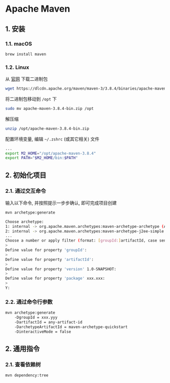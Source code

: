 # Apache Maven

## 1. 安装

### 1.1. macOS

```bash
brew install maven
```

### 1.2. Linux

从 [官网](https://maven.apache.org/download.cgi) 下载二进制包

```bash
wget https://dlcdn.apache.org/maven/maven-3/3.8.4/binaries/apache-maven-3.8.4-bin.zip
```

将二进制包移动到 `/opt` 下

```bash
sudo mv apache-maven-3.8.4-bin.zip /opt
```

解压缩

```bash
unzip /opt/apache-maven-3.8.4-bin.zip
```

配置环境变量, 编辑 `~/.zshrc` (或其它相关) 文件

```bash
...
export M2_HOME="/opt/apache-maven-3.8.4"
export PATH="$M2_HOME/bin:$PATH"
```

## 2. 初始化项目

### 2.1. 通过交互命令

输入以下命令, 并按照提示一步步确认, 即可完成项目创建

```bash
mvn archetype:generate

Choose archetype:
1: internal -> org.apache.maven.archetypes:maven-archetype-archetype (An archetype which contains a sample archetype.)
2: internal -> org.apache.maven.archetypes:maven-archetype-j2ee-simple (An archetype which contains a simplifed sample J2EE application.)
...
Choose a number or apply filter (format: [groupId:]artifactId, case sensitive contains): 7:
>
Define value for property 'groupId':
>
Define value for property 'artifactId':
>
Define value for property 'version' 1.0-SNAPSHOT:
>
Define value for property 'package' xxx.xxx:
>
Y:
```

### 2.2. 通过命令行参数

```bash
mvn archetype:generate
    -DgroupId = xxx.yyy
    -DartifactId = any-artifact-id
    -DarchetypeArtifactId = maven-archetype-quickstart
    -DinteractiveMode = false
```

## 2. 通用指令

### 2.1. 查看依赖树

```bash
mvn dependency:tree
```
